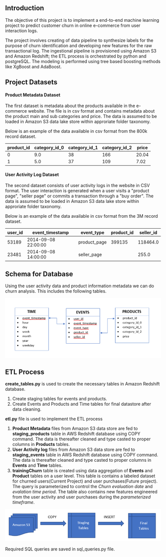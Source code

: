## Introduction
The objective of this project is to implement a end-to-end machine learning project to predict customer churn in online e-commerce from user interaction logs. 

The project involves creating of data pipeline to synthesize labels for the purpose of churn identification and developing new features for the raw transactional log. The ingestional pipeline is provisioned using Amazon S3 and Amazon Redshift; the ETL process is orchestrated by python and postgreSQL. The modeling is performed using tree based boosting methods like XgBoost and AdaBoost.

## Project Datasets
#### Product Metadata Dataset
The first dataset is metadata about the products available in the e-commerce website. The file is in csv format and contains metadata about the product main and sub categories and price. The data is assumed to be loaded in Amazon S3 data lake store within approriate folder taxonomy.

Below is an example of the data available in csv format from the 800k record dataset.

| product_id | category_id_0 | category_id_1 | category_id_2 | price |
| --- | --- | --- | --- | --- |
| 0 | 9.0 | 38 | 166 | 20.04 |
| 1 | 5.0 | 37 | 109 | 7.02 |

#### User Activity Log Dataset
The second dataset consists of user activity logs in the website in CSV format. The user interaction is generated when a user visits a "product page", "seller page" or commits a transaction through  a "buy order". The data is assumed to be loaded in Amazon S3 data lake store within approriate folder taxonomy.

Below is an example of the data available in csv format from the 3M record dataset.

| user_id | event_timestamp | event_type | product_id | seller_id |
| --- | --- | --- | --- | --- |
| 53189 | 2014-09-08 22:00:00 | product_page | 399135 | 118464.0 |
| 23481 | 2014-09-08 14:00:00 | seller_page |  | 255.0 |

## Schema for Database
Using the user activity data and product information metadata we can do churn analysis. This includes the following tables.

![Schema Diagram](/images/schema.PNG)

## ETL Process

__create_tables.py__ is used to create the necessary tables in Amazon Redshift database.
1. Create staging tables for events and products.
2. Create Events and Products and Time tables for final datastore after data cleaning.  


__etl.py__ file is used to implement the ETL process
1. __Product Metadata__ files from Amazon S3 data store are fed to __staging_products__ table in AWS Redshift database using COPY command. The data is thereafter cleaned and type casted to proper columns in __Products__ tables.
2. __User Activity log__ files from Amazon S3 data store are fed to __staging_events__ table in AWS Redshift database using COPY command. The data is thereafter cleaned and type casted to proper columns in __Events__ and __Time__ tables.
3. __trainingChurn__ table is created using data aggregation of __Events__ and __Product__ tables on a user level. This table is contains a labeled dataset for churned users(Current Project) and user purchases(Future project). The query is parameterized to control the _Churn evaluation date_ and _evalation time period_. The table also contains new features engineered from the user activity and user purchases during the _parameterized timeframe_.

![ETL](/images/ETL.PNG)

Required SQL queries are saved in sql_queries.py file.


